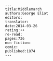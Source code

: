 
    ---
    title:Middlemarch
    authors:George Eliot
    editors:
    translator:
    date:2014-03-26
    rating:++
    re-read:
    pages:736
    non-fiction:
    comic:
    published:1874
    ---

    